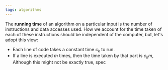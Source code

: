 ```yaml
---
tags: algorithms
---
```

The **running time** of an algorithm on a particular input is the number of instructions and data accesses used. 
How we account for the time taken of each of these instructions should be independent of the computer, but, let's adopt this view:
- Each line of code takes a constant time $c_{k}$ to run.
- If a line is executed $m$ times, then the time taken by that part is $c_{k}m$, Although this might not be exactly true, spec
